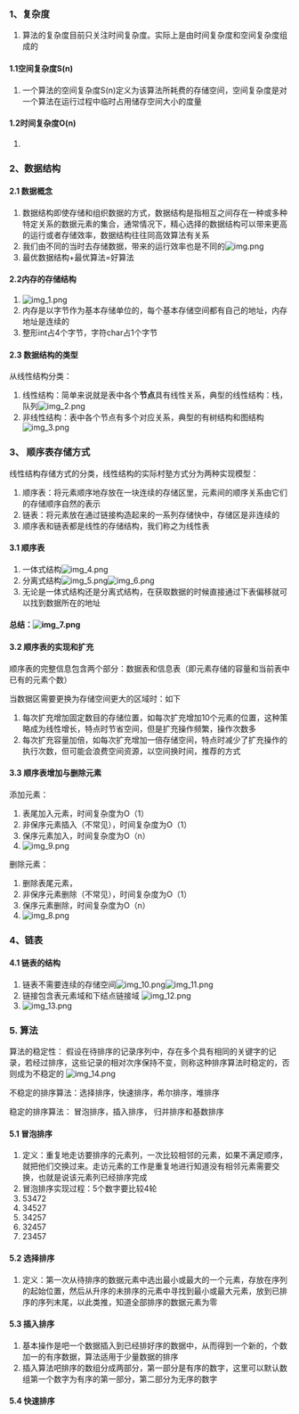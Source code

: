 ### 1、复杂度
1. 算法的复杂度目前只关注时间复杂度。实际上是由时间复杂度和空间复杂度组成的

#### 1.1空间复杂度S(n)
1. 一个算法的空间复杂度S(n)定义为该算法所耗费的存储空间，空间复杂度是对一个算法在运行过程中临时占用储存空间大小的度量

#### 1.2时间复杂度O(n)
1. 

### 2、数据结构
#### 2.1 数据概念
1.  数据结构即使存储和组织数据的方式，数据结构是指相互之间存在一种或多种特定关系的数据元素的集合，通常情况下，精心选择的数据结构可以带来更高的运行或者存储效率，数据结构往往同高效算法有关系
2. 我们由不同的当时去存储数据，带来的运行效率也是不同的![img.png](img.png)
3. 最优数据结构+最优算法=好算法

#### 2.2内存的存储结构
1. ![img_1.png](img_1.png)
2. 内存是以字节作为基本存储单位的，每个基本存储空间都有自己的地址，内存地址是连续的
3. 整形int占4个字节，字符char占1个字节

#### 2.3 数据结构的类型

从线性结构分类：
1. 线性结构：简单来说就是表中各个**节点**具有线性关系，典型的线性结构：栈，队列![img_2.png](img_2.png)
2. 非线性结构：表中各个节点有多个对应关系，典型的有树结构和图结构![img_3.png](img_3.png)

### 3、 顺序表存储方式

线性结构存储方式的分类，线性结构的实际村塾方式分为两种实现模型：
1. 顺序表：将元素顺序地存放在一块连续的存储区里，元素间的顺序关系由它们的存储顺序自然的表示
2. 链表：将元素放在通过链接构造起来的一系列存储快中，存储区是非连续的
3. 顺序表和链表都是线性的存储结构，我们称之为线性表

#### 3.1 顺序表
1. 一体式结构![img_4.png](img_4.png)
2. 分离式结构![img_5.png](img_5.png)![img_6.png](img_6.png)
3. 无论是一体式结构还是分离式结构，在获取数据的时候直接通过下表偏移就可以找到数据所在的地址

#### 总结：![img_7.png](img_7.png)

#### 3.2 顺序表的实现和扩充

顺序表的完整信息包含两个部分：数据表和信息表（即元素存储的容量和当前表中已有的元素个数）

当数据区需要更换为存储空间更大的区域时：如下
1. 每次扩充增加固定数目的存储位置，如每次扩充增加10个元素的位置，这种策略成为线性增长，特点时节省空间，但是扩充操作频繁，操作次数多
2. 每次扩充容量加倍，如每次扩充增加一倍存储空间，特点时减少了扩充操作的执行次数，但可能会浪费空间资源，以空间换时间，推荐的方式

#### 3.3 顺序表增加与删除元素

添加元素：
1. 表尾加入元素，时间复杂度为O（1）
2. 非保序元素插入（不常见），时间复杂度为O（1）
3. 保序元素加入，时间复杂度为O（n）
4. ![img_9.png](img_9.png)


删除元素：
1. 删除表尾元素，
2. 非保序元素删除（不常见），时间复杂度为O（1）
3. 保序元素删除，时间复杂度为O（n）
4. ![img_8.png](img_8.png)


### 4、链表
#### 4.1 链表的结构

1. 链表不需要连续的存储空间![img_10.png](img_10.png)![img_11.png](img_11.png)
2. 链接包含表元素域和下结点链接域 ![img_12.png](img_12.png)
3. ![img_13.png](img_13.png)


### 5. 算法

算法的稳定性： 假设在待排序的记录序列中，存在多个具有相同的关键字的记录，若经过排序，这些记录的相对次序保持不变，则称这种排序算法时稳定的，否则成为不稳定的
![img_14.png](img_14.png)

不稳定的排序算法：选择排序，快速排序，希尔排序，堆排序

稳定的排序算法： 冒泡排序，插入排序， 归并排序和基数排序
#### 5.1 冒泡排序
1. 定义：重复地走访要排序的元素列，一次比较相邻的元素，如果不满足顺序，就把他们交换过来。走访元素的工作是重复地进行知道没有相邻元素需要交换，也就是说该元素列已经排序完成
2. 冒泡排序实现过程：5个数字要比较4轮
3. 53472
3. 34527
4. 34257
5. 32457
6. 23457
#### 5.2 选择排序
1. 定义：第一次从待排序的数据元素中选出最小或最大的一个元素，存放在序列的起始位置，然后从升序的未排序的元素中寻找到最小或最大元素，放到已排序的序列末尾，以此类推，知道全部排序的数据元素为零
#### 5.3 插入排序
1. 基本操作是吧一个数据插入到已经排好序的数据中，从而得到一个新的，个数加一的有序数据，算法适用于少量数据的排序
2. 插入算法吧排序的数组分成两部分，第一部分是有序的数字，这里可以默认数组第一个数字为有序的第一部分，第二部分为无序的数字
#### 5.4 快速排序
